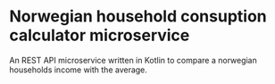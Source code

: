# Norwegian household consuption calculator microservice

An REST API microservice written in Kotlin to compare a norwegian households income with the average.
